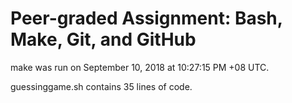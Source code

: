 # Peer-graded Assignment: Bash, Make, Git, and GitHub

make was run on September 10, 2018 at 10:27:15 PM +08 UTC.

guessinggame.sh contains 35 lines of code.
